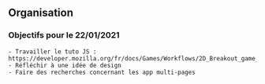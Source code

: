 ## Organisation

### Objectifs pour le 22/01/2021

	- Travailler le tuto JS : https://developer.mozilla.org/fr/docs/Games/Workflows/2D_Breakout_game_pure_JavaScript
	- Réfléchir à une idée de design
	- Faire des recherches concernant les app multi-pages

